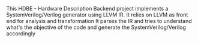This HDBE - Hardware Description Backend project implements a SystemVerilog/Verilog generator using LLVM IR. 
It relies on LLVM as front end for analysis and transformation
It parses the IR and tries to understand what's the objective of the code and generate the SystemVerilog/Verilog accordingly
